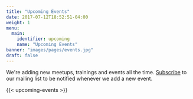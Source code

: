 ```yaml
---
title: "Upcoming Events"
date: 2017-07-12T18:52:51-04:00
weight: 1
menu:
  main:
    identifier: upcoming
    name: "Upcoming Events"
banner: "images/pages/events.jpg"
draft: false
---
```


We're adding new meetups, trainings and events all the time. [Subscribe](/subscribe/) to our mailing list to be notified whenever we add a new event.

{{< upcoming-events >}}